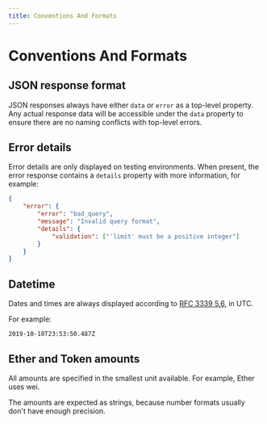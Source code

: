 ```yaml
---
title: Conventions And Formats
---
```


# Conventions And Formats

## JSON response format

JSON responses always have either `data` or `error` as a top-level property.
Any actual response data will be accessible under the `data` property to ensure
there are no naming conflicts with top-level errors.

## Error details

Error details are only displayed on testing environments. When present, the error
response contains a `details` property with more information, for example:

```json
{
    "error": {
        "error": "bad_query",
        "message": "Invalid query format",
        "details": {
            "validation": ["'limit' must be a positive integer"]
        }
    }
}
```

## Datetime

Dates and times are always displayed according to
[RFC 3339 5.6](https://tools.ietf.org/html/rfc3339#section-5.6), in UTC.

For example:

```
2019-10-10T23:53:50.487Z
```

## Ether and Token amounts

All amounts are specified in the smallest unit available. For example, Ether uses wei.

The amounts are expected as strings, because number formats usually don't have enough
precision.
